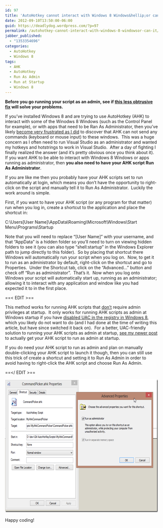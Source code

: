 ```yaml
---
id: 97
title: 'AutoHotkey cannot interact with Windows 8 Windows&hellip;or can it!'
date: 2012-09-10T13:50:00-06:00
guid: https://deadlydog.wordpress.com/?p=97
permalink: /autohotkey-cannot-interact-with-windows-8-windowsor-can-it/
jabber_published:
  - "1353354696"
categories:
  - AutoHotkey
  - Windows 8
tags:
  - AHK
  - AutoHotkey
  - Run As Admin
  - Run at Startup
  - Windows 8
---
```

**<Update>**Before you go running your script as an admin, see if [this less obtrusive fix](http://dans-blog.azurewebsites.net/get-autohotkey-to-interact-with-admin-windows-without-running-ahk-script-as-admin/) will solve your problems.**</Update>**

If you’ve installed Windows 8 and are trying to use AutoHotkey (AHK) to interact with some of the Winodws 8 Windows (such as the Control Panel for example), or with apps that need to be Ran As Administrator, then you’ve likely [become very frustrated as I did](http://www.autohotkey.com/community/viewtopic.php?f=1&t=92147) to discover that AHK can not send any commands (keyboard or mouse input) to these windows.&#160; This was a huge concern as I often need to run Visual Studio as an administrator and wanted my hotkeys and hotstrings to work in Visual Studio.&#160; After a day of fighting I finally realized the answer (and it’s pretty obvious once you think about it).&#160; If you want AHK to be able to interact with Windows 8 Windows or apps running as administrator, then **you also need to have your AHK script Run As Administrator**.

If you are like me then you probably have your AHK scripts set to run automatically at login, which means you don’t have the opportunity to right-click on the script and manually tell it to Run As Administrator.&#160; Luckily the work around is simple.

First, if you want to have your AHK script (or any program for that matter) run when you log in, create a shortcut to the application and place the shortcut in:

C:\Users\[User Name]\AppData\Roaming\Microsoft\Windows\Start Menu\Programs\Startup

Note that you will need to replace “[User Name]” with your username, and that “AppData” is a hidden folder so you’ll need to turn on viewing hidden folders to see it (you can also type “shell:startup” in the Windows Explorer path to jump directly to this folder).&#160; So by placing that shortcut there Windows will automatically run your script when you log on.&#160; Now, to get it to run as an administrator by default, right-click on the shortcut and go to Properties.&#160; Under the Shortcut tab, click on the “Advanced…” button and check off “Run as administrator”.&#160; That’s it.&#160; Now when you log onto Windows your script will automatically start up, running as an administrator; allowing it to interact with any application and window like you had expected it to in the first place.

==< EDIT >==

This method works for running AHK scripts that <span style="text-decoration: underline">don’t</span> require admin privileges at startup.&#160; It only works for running AHK scripts as admin at Windows startup if you have [disabled UAC in the registry in Windows 8](http://www.eightforums.com/system-security/2434-disable-uac-completely.html), which you likely do not want to do (and I had done at the time of writing this article, but have since switched it back on).&#160; For a better, UAC-friendly solution to running your AHK scripts as admin at startup, [see my newer post](http://dans-blog.azurewebsites.net/get-autohotkey-script-to-run-as-admin-at-startup/) to actually get your AHK script to run as admin at startup.

If you do need your AHK script to run as admin and plan on manually double-clicking your AHK script to launch it though, then you can still use this trick of create a shortcut and setting it to Run As Admin in order to avoid having to right-click the AHK script and choose Run As Admin.

==</ EDIT >==

[<img title="image" style="border-left-width: 0px; border-right-width: 0px; background-image: none; border-bottom-width: 0px; padding-top: 0px; padding-left: 0px; display: inline; padding-right: 0px; border-top-width: 0px" border="0" alt="image" src="/assets/Posts/2012/11/image_thumb.png" width="651" height="438" />](http://deadlydog.files.wordpress.com/2012/11/image.png)

Happy coding!
